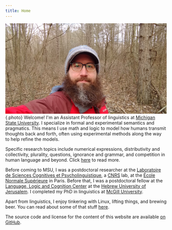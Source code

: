 ```yaml
---
title: Home
---
```


![me](/images/brian2.jpg "A picture of me"){.photo}
Welcome!
I'm an Assistant Professor of linguistics
at [Michigan State University][msu].
I specialize in
formal and experimental semantics and pragmatics.
This means I use math and logic
to model how humans
transmit thoughts back and forth,
often using experimental methods along the way
to help refine the models.

[msu]: https://lilac.msu.edu/linguistics/

Specific research topics include
numerical expressions,
distributivity and collectivity,
plurality,
questions,
ignorance and grammar,
and competition in human language and beyond.
Click [here](/work/) to read more.

Before coming to MSU,
I was a postdoctoral researcher
at the [Laboratoire de Sciences Cognitives et Psycholinguistique][lscp],
a [CNRS][cnrs] lab,
at the [École Normale Supérieure][ens] in Paris.
Before that,
I was a postdoctoral fellow
at the [Language, Logic and Cognition Center][llcc]
at the [Hebrew University of Jerusalem][huji].
I completed my PhD in linguistics at [McGill University][mcgill].

[lscp]: https://lscp.dec.ens.fr/
[cnrs]: https://www.cnrs.fr/
[ens]: https://www.ens.fr/
[llcc]: https://scholars.huji.ac.il/llcc/home
[huji]: https://new.huji.ac.il/
[mcgill]: https://www.mcgill.ca/linguistics/

Apart from linguistics,
I enjoy tinkering with Linux,
lifting things,
and brewing beer.
You can read about some of that stuff [here](/blog/).

The source code and license for the content of this website
are available [on GitHub][repo].

[me-gh]: https://github.com/brianbuccola
[repo]: https://github.com/brianbuccola/brianbuccola.github.io
[email]: mailto:brian.buccola@gmail.com
